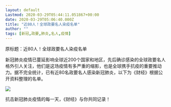 ```yaml
---
layout: default
Lastmod: 2020-03-29T05:44:11.051867+00:00
date: 2020-03-29T05:06:40.000Z
title: "近80人！全球政要名人染疫名单"
author: ""
tags: [新冠,政要,肺炎,名人,疫情]
---
```


原标题：近80人！全球政要名人染疫名单

新冠肺炎疫情已蔓延影响全球近200个国家和地区，先后确诊感染的全球政要名人格外引人关注，他们是这场疫情有多严重的缩影，也是全球携手抗疫的重要推动力。据不完全统计，已有近80名政要名人感染新冠肺炎，以下为《财经》根据公开资料整理的名单。

![](https://images.weserv.nl/?url=http%3A//f.sinaimg.cn/translate/30/w2048h24382/20200329/10a0-irpunah0716100.jpg)

抗击新冠肺炎疫情的每一天，《财经》与你共同记录！

